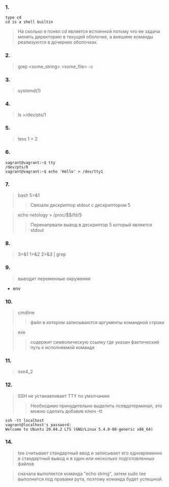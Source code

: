 ### 1.
```
type cd
cd is a shell builtin
```
> На сколько я понял cd является встоенной потому что ее задача менять директорию в текущей оболочке, а внешине команды реализуются в дочерних оболочках.

### 2.

>grep <some_string> <some_file> -c

### 3.

> systemd(1)

### 4.

> ls >/dev/pts/1

### 5.

> less 1 >  2

### 6.

```
vagrant@vagrant:~$ tty
/dev/pts/0
vagrant@vagrant:~$ echo 'Hello' > /dev/tty1
```

### 7.

> bash 5>&1
>> Связали дескриптор stdout c дескриптором 5

> echo netology > /proc/$$/fd/5
> > Перенапрвали вывод в дескриптор 5 который является stdout

### 8.

> 3>&1 1>&2 2>&3  | grep 

### 9.

> выводит переменные окружения 

- env

### 10.

> cmdline
> > файл в котором записываются аргументы командной строки

>exe
> > содержит символическую ссылку где указан фактический путь к исполняемой команде

### 11.

> sse4_2

### 12.

> SSH не устанавливает TTY по умолчанию
> > Необходимо принудительно выделить псевдотерминал, это можно сделать добавив ключ -tt
```
ssh -tt localhost
vagrant@localhost's password:
Welcome to Ubuntu 20.04.2 LTS (GNU/Linux 5.4.0-80-generic x86_64)
```

### 14.

> tee считывает стандартный ввод и записывает его одновременно в стандартный вывод и в один или несколько подготовленных файлов

> сначала выполяется команда "echo string", затем sudo tee выполнится под правами рута, поэтому команда будет успешной.
